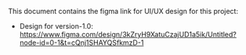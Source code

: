 This document contains the figma link for UI/UX design for this project:

- Design for version-1.0: https://www.figma.com/design/3kZryH9XatuCzajUD1a5ik/Untitled?node-id=0-1&t=cQnj1SHAYQSfkmzD-1
